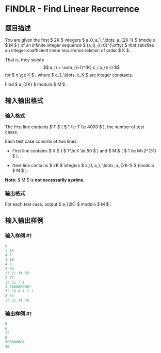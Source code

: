 # FINDLR - Find Linear Recurrence

## 题目描述

You are given the first $ 2K $ integers $ a_0, a_1, \ldots, a_{2K-1} $ (modulo $ M $ ) of an infinite integer sequence $ (a_i)_{i=0}^{\infty} $ that satisfies an integer-coefficient linear recurrence relation of order $ K $ .

That is, they satisfy $$ a_n = \sum_{i=1}^{K} c_i a_{n-i} $$ for $ n \ge K $ , where $ c_1, \ldots, c_K $ are integer constants.

Find $ a_{2K} $ modulo $ M $ .

## 输入输出格式

### 输入格式

The first line contains $ T $ ( $ 1 \le T \le 4000 $ ), the number of test cases.

Each test case consists of two lines:

- First line contains $ K $ ( $ 1 \le K \le 50 $ ) and $ M $ ( $ 1 \le M<2^{31} $ ).

- Next line contains $ 2K $ integers $ a_0, a_1, \ldots, a_{2K-1} $ (modulo $ M $ ).

**Note:** $ M $ is **not necessarily a prime**.

### 输出格式

For each test case, output $ a_{2K} $ modulo $ M $ .

## 输入输出样例

### 输入样例 #1

```cpp
6
1 16
4 8
1 10
4 8
2 64
13 21 34 55
2 27
13 21 7 1
3 1000000007
32 16 8 4 2 1
2 64
13 21 34 56
```


### 输出样例 #1

```cpp
0
6
25
8
500000004
40
```


